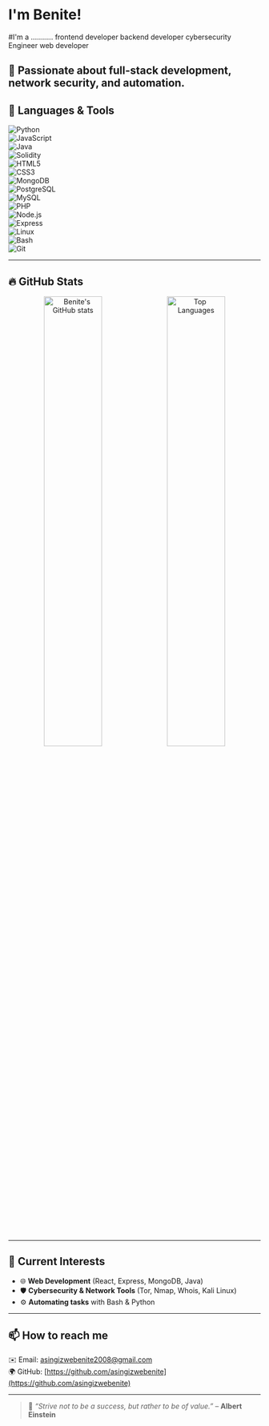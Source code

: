 # I'm **Benite!**
#I'm a ...........
frontend developer
backend developer
cybersecurity Engineer
web developer

🚀 **Passionate about full-stack development, network security, and automation.**  
---

## 🧰 Languages & Tools

![Python](https://img.shields.io/badge/-Python-333333?style=for-the-badge&logo=python&logoColor=yellow)  
![JavaScript](https://img.shields.io/badge/-JavaScript-333333?style=for-the-badge&logo=javascript&logoColor=F7DF1E)  
![Java](https://img.shields.io/badge/-Java-333333?style=for-the-badge&logo=java&logoColor=007396)  
![Solidity](https://img.shields.io/badge/-Solidity-333333?style=for-the-badge&logo=solidity&logoColor=363636)  
![HTML5](https://img.shields.io/badge/-HTML5-333333?style=for-the-badge&logo=html5&logoColor=E34F26)  
![CSS3](https://img.shields.io/badge/-CSS3-333333?style=for-the-badge&logo=css3&logoColor=1572B6)  
![MongoDB](https://img.shields.io/badge/-MongoDB-333333?style=for-the-badge&logo=mongodb&logoColor=4DB33D)  
![PostgreSQL](https://img.shields.io/badge/-PostgreSQL-333333?style=for-the-badge&logo=postgresql&logoColor=4169E1)  
![MySQL](https://img.shields.io/badge/-MySQL-333333?style=for-the-badge&logo=mysql&logoColor=4479A1)  
![PHP](https://img.shields.io/badge/-PHP-333333?style=for-the-badge&logo=php&logoColor=777BB4)  
![Node.js](https://img.shields.io/badge/-Node.js-333333?style=for-the-badge&logo=node.js&logoColor=339933)  
![Express](https://img.shields.io/badge/-Express-333333?style=for-the-badge&logo=express&logoColor=white)  
![Linux](https://img.shields.io/badge/-Linux-333333?style=for-the-badge&logo=linux&logoColor=FCC624)  
![Bash](https://img.shields.io/badge/-Bash-333333?style=for-the-badge&logo=gnu-bash&logoColor=4EAA25)  
![Git](https://img.shields.io/badge/-Git-333333?style=for-the-badge&logo=git&logoColor=F05032)  

---

## 🔥 GitHub Stats

<p align="center">
  <img src="https://github-readme-stats.vercel.app/api?username=asingizwebenite&show_icons=true&theme=radical" alt="Benite's GitHub stats" width="48%" />
  <img src="https://github-readme-stats.vercel.app/api/top-langs/?username=asingizwebenite&layout=compact&theme=radical" alt="Top Languages" width="48%" />
</p>

---

## 🌱 Current Interests

- 🌐 **Web Development** (React, Express, MongoDB, Java)  
- 🛡 **Cybersecurity & Network Tools** (Tor, Nmap, Whois, Kali Linux)  
- ⚙️ **Automating tasks** with Bash & Python  

---

## 📫 How to reach me

✉️ Email: [asingizwebenite2008@gmail.com](mailto:asingizwebenite2008@gmail.com)  
🌍 GitHub: [https://github.com/asingizwebenite](https://github.com/asingizwebenite)

---

> 💬 _“Strive not to be a success, but rather to be of value.”_ – **Albert Einstein**

